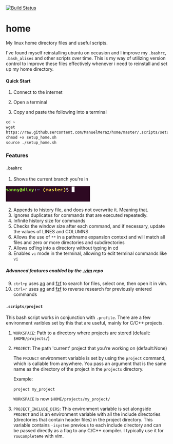 [![Build Status](https://travis-ci.com/ManuelMeraz/home.svg?branch=master)](https://travis-ci.com/ManuelMeraz/home)

# home

My linux home directory files and useful scripts. 

I've found myself reinstalling ubuntu on occasion and I improve my `.bashrc`, `.bash_alises` and other scripts over time. This is my way of utilizing version control to improve these files effectively whenever i need to reinstall and set up my home directory.

#### Quick Start

1. Connect to the internet

2. Open a terminal
3. Copy and paste the following into a terminal
 ```
cd ~
wget https://raw.githubusercontent.com/ManuelMeraz/home/master/.scripts/setup_home.sh
chmod +x setup_home.sh
source ./setup_home.sh
```

### Features

#### `.bashrc` 
1. Shows the current branch you're in

![Display git branch in terminal](.images/show_git_branch.png)

2. Appends to history file, and does not overwrite it. Meaning that.
3. Ignores duplicates for commands that are executed repeatedly.
4. Infinite history size for commands
5. Checks the window size after each command, and if necessary, update the values of LINES and COLUMNS
6. Allows the use of `**` in a pathname expansion context and will match all files and zero or more directories and subdirectories
7. Allows cd'ing into a directory without typing in cd
8. Enables `vi` mode in the terminal, allowing to edit terminal commands like `vi`

##### Advanced features enabled by the [.vim](https://github.com/manuelmeraz/.vim) repo 

9. `ctrl+p` uses [ag](https://github.com/ggreer/the_silver_searcher) and [fzf](https://github.com/junegunn/fzf) to search for files, select one, then open it in vim.
10. `ctrl+r` uses [ag](https://github.com/ggreer/the_silver_searcher) and [fzf](https://github.com/junegunn/fzf) to reverse research for previously entered commands

#### `.scripts/project`

This bash script works in conjunction with `.profile`. There are a few environment varibles set by this that are useful, mainly for C/C++ projects. 

1. `WORKSPACE`: Path to a directory where projects are stored (default: `$HOME/projects/`)

2. `PROJECT`: The path 'current' project that you're working on (default:None)

    The `PROJECT` environment variable is set by using the `project` command, which is callable from anywhere. You pass an argument that is the same name as the directory of the project in the `projects` directory. 

    Example:

    `project my_project`

    `WORKSPACE` is now `$HOME/projects/my_project/`

3. `PROJECT_INCLUDE_DIRS`: This environment variable is set alongside `PROJECT` and is an environment variable with all the include directories (directories that contain header files) in the project directory. This variable contains `-isystem` previous to each include directory and can be passed directly as a flag to any C/C++ compiler. I typically use it for `YouCompleteMe` with vim.
